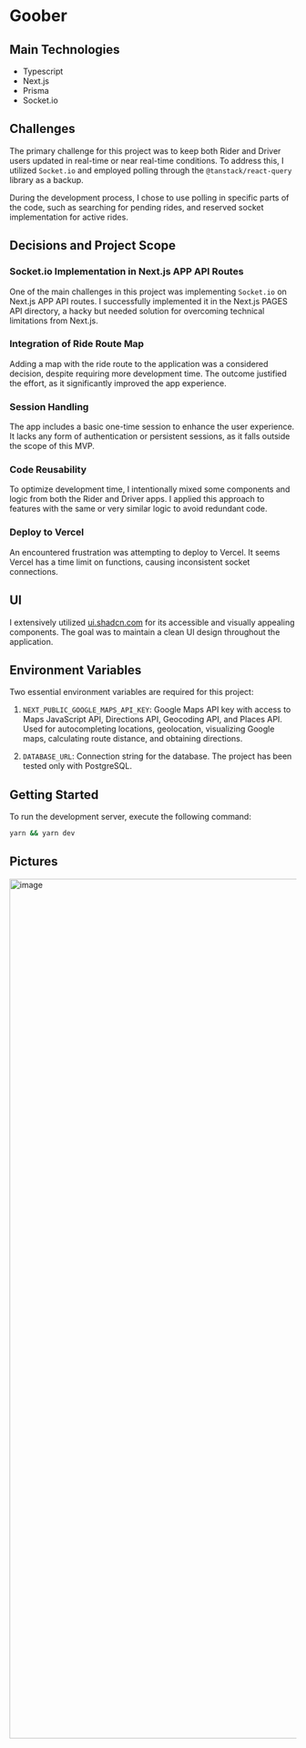 # Goober

## Main Technologies

- Typescript
- Next.js
- Prisma
- Socket.io

## Challenges

The primary challenge for this project was to keep both Rider and Driver users updated in real-time or near real-time conditions. To address this, I utilized `Socket.io` and employed polling through the `@tanstack/react-query` library as a backup.

During the development process, I chose to use polling in specific parts of the code, such as searching for pending rides, and reserved socket implementation for active rides.

## Decisions and Project Scope

### Socket.io Implementation in Next.js APP API Routes

One of the main challenges in this project was implementing `Socket.io` on Next.js APP API routes. I successfully implemented it in the Next.js PAGES API directory, a hacky but needed solution for overcoming technical limitations from Next.js. 

### Integration of Ride Route Map

Adding a map with the ride route to the application was a considered decision, despite requiring more development time. The outcome justified the effort, as it significantly improved the app experience.

### Session Handling

The app includes a basic one-time session to enhance the user experience. It lacks any form of authentication or persistent sessions, as it falls outside the scope of this MVP.

### Code Reusability

To optimize development time, I intentionally mixed some components and logic from both the Rider and Driver apps. I applied this approach to features with the same or very similar logic to avoid redundant code.

### Deploy to Vercel

An encountered frustration was attempting to deploy to Vercel. It seems Vercel has a time limit on functions, causing inconsistent socket connections.

## UI

I extensively utilized [ui.shadcn.com](https://ui.shadcn.com/) for its accessible and visually appealing components. The goal was to maintain a clean UI design throughout the application.

## Environment Variables

Two essential environment variables are required for this project:

1. `NEXT_PUBLIC_GOOGLE_MAPS_API_KEY`: Google Maps API key with access to Maps JavaScript API, Directions API, Geocoding API, and Places API. Used for autocompleting locations, geolocation, visualizing Google maps, calculating route distance, and obtaining directions.

2. `DATABASE_URL`: Connection string for the database. The project has been tested only with PostgreSQL.

## Getting Started

To run the development server, execute the following command:

```bash
yarn && yarn dev
```

## Pictures

<img width="1510" alt="image" src="https://github.com/matpandino/goober/assets/16725679/11a93961-a9ed-4220-9644-ed53d7b3f962">

